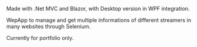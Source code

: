 Made with .Net MVC and Blazor, with Desktop version in WPF integration.

WepApp to manage and get multiple informations of different streamers in many websites through Selenium.

Currently for portfolio only.
